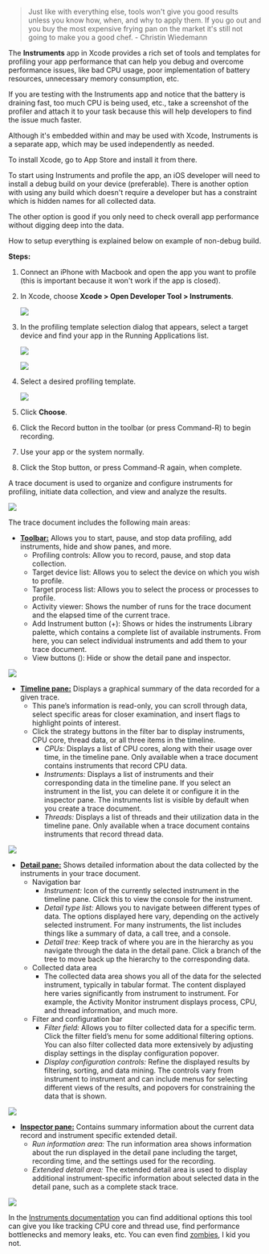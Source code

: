> Just like with everything else, tools won't give you good results unless you know how, when, and why to apply them. If you go out and you buy the most expensive frying pan on the market it's still not going to make you a good chef. - Christin Wiedemann


The **Instruments** app in Xcode provides a rich set of tools and templates for profiling your app performance that can help you debug and overcome performance issues, like bad CPU usage, poor implementation of battery resources, unnecessary memory consumption, etc.

If you are testing with the Instruments app and notice that the battery is draining fast, too much CPU is being used, etc., take a screenshot of the profiler and attach it to your task because this will help developers to find the issue much faster.

Although it's embedded within and may be used with Xcode, Instruments is a separate app, which may be used independently as needed.

To install Xcode, go to App Store and install it from there.

To start using Instruments and profile the app, an iOS developer will need to install a debug build on your device (preferable). There is another option with using any build which doesn't require a developer but has a constraint which is hidden names for all collected data. 

The other option is good if you only need to check overall app performance without digging deep into the data.

How to setup everything is explained below on example of non-debug build.

**Steps:**

1. Connect an iPhone with Macbook and open the app you want to profile (this is important because it won't work if the app is closed).

2. In Xcode, choose **Xcode > Open Developer Tool > Instruments**.

	![](/img/xcode_instruments_menu.png)

3. In the profiling template selection dialog that appears, select a target device and find your app in the Running Applications list.

	![](/img/instruments_profiling_dialog_target.png)
	
	![](/img/instruments_choose_profiling_template.png)
	
4. Select a desired profiling template.

	![](/img/instruments_profiling_dialog_template_choice.png)

5. Click **Choose**.

6. Click the Record button in the toolbar (or press Command-R) to begin recording.

7. Use your app or the system normally.

8. Click the Stop button, or press Command-R again, when complete.

A trace document is used to organize and configure instruments for profiling, initiate data collection, and view and analyze the results.

![](/img/instruments_trace_document.png)

The trace document includes the following main areas:

* [**Toolbar:**](https://help.apple.com/instruments/mac/current/#/dev546b5b54) Allows you to start, pause, and stop data profiling, add instruments, hide and show panes, and more.
	 * Profiling controls: Allow you to record, pause, and stop data collection.
	 * Target device list: Allows you to select the device on which you wish to profile.
	 * Target process list: Allows you to select the process or processes to profile.
	 * Activity viewer: Shows the number of runs for the trace document and the elapsed time of the current trace.
	 * Add Instrument button (+): Shows or hides the instruments Library palette, which contains a complete list of available instruments. From here, you can select individual instruments and add them to your trace document.
	 * View buttons (): Hide or show the detail pane and inspector.
	 
![](/img/instruments_trace_document_toolbar.png)

* [**Timeline pane:**](https://help.apple.com/instruments/mac/current/#/devc12c5417) Displays a graphical summary of the data recorded for a given trace.
	* This pane’s information is read-only, you can scroll through data, select specific areas for closer examination, and insert flags to highlight points of interest.
	* Click the strategy buttons in the filter bar to display instruments, CPU core, thread data, or all three items in the timeline.
		* *CPUs:* Displays a list of CPU cores, along with their usage over time, in the timeline pane. Only available when a trace document contains instruments that record CPU data.
		* *Instruments:* Displays a list of instruments and their corresponding data in the timeline pane. If you select an instrument in the list, you can delete it or configure it in the inspector pane. The instruments list is visible by default when you create a trace document.
		* *Threads:* Displays a list of threads and their utilization data in the timeline pane. Only available when a trace document contains instruments that record thread data.

![](/img/instruments_trace_document_timeline_pane.png)
	
* [**Detail pane:**](https://help.apple.com/instruments/mac/current/#/dev9b08bd72) Shows detailed information about the data collected by the instruments in your trace document.
	* Navigation bar
		* *Instrument:* Icon of the currently selected instrument in the timeline pane. Click this to view the console for the instrument.
		* *Detail type list:* Allows you to navigate between different types of data. The options displayed here vary, depending on the actively selected instrument. For many instruments, the list includes things like a summary of data, a call tree, and a console.
		* *Detail tree:* Keep track of where you are in the hierarchy as you navigate through the data in the detail pane. Click a branch of the tree to move back up the hierarchy to the corresponding data.
	* Collected data area
		* The collected data area shows you all of the data for the selected instrument, typically in tabular format. The content displayed here varies significantly from instrument to instrument. For example, the Activity Monitor instrument displays process, CPU, and thread information, and much more.
	* Filter and configuration bar
		* *Filter field:* Allows you to filter collected data for a specific term. Click the filter field’s menu for some additional filtering options. You can also filter collected data more extensively by adjusting display settings in the display configuration popover.
		* *Display configuration controls:* Refine the displayed results by filtering, sorting, and data mining. The controls vary from instrument to instrument and can include menus for selecting different views of the results, and popovers for constraining the data that is shown.

![](/img/instruments_detail_pane.png)

* [**Inspector pane:**](https://help.apple.com/instruments/mac/current/#/devd72c957d) Contains summary information about the current data record and instrument specific extended detail.
	* *Run information area:*  The run information area shows information about the run displayed in the detail pane including the target, recording time, and the settings used for the recording.
	* *Extended detail area:* The extended detail area is used to display additional instrument-specific information about selected data in the detail pane, such as a complete stack trace.

![](/img/instruments_inspector_pane_navigation_bar.png)

In the [Instruments documentation](https://help.apple.com/instruments/mac/current/#/) you can find additional options this tool can give you like tracking CPU core and thread use, find performance bottlenecks and memory leaks, etc. You can even find [zombies](https://help.apple.com/instruments/mac/current/#/dev612e6956), I kid you not.
